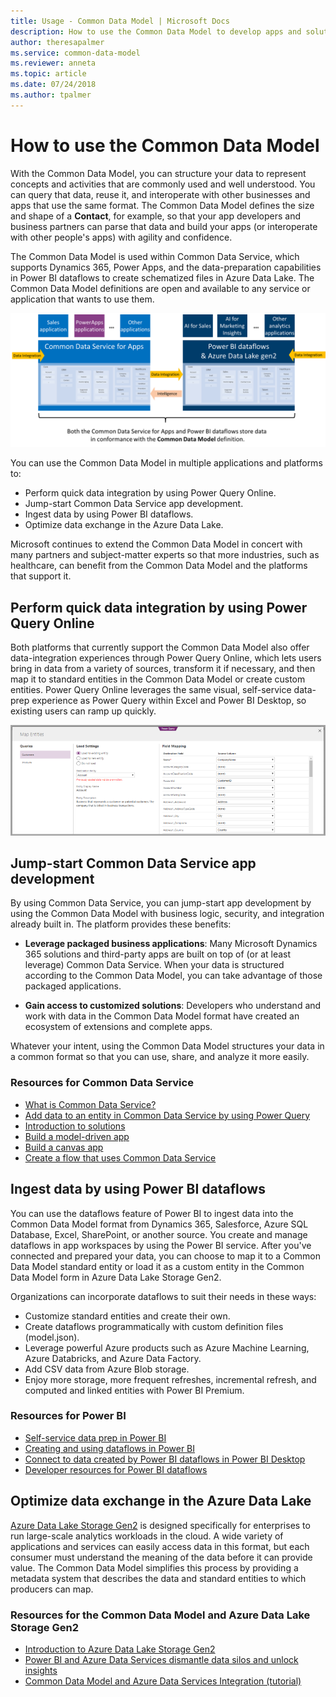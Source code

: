 ```yaml
---
title: Usage - Common Data Model | Microsoft Docs
description: How to use the Common Data Model to develop apps and solutions.
author: theresapalmer
ms.service: common-data-model
ms.reviewer: anneta
ms.topic: article
ms.date: 07/24/2018
ms.author: tpalmer
---
```


# How to use the Common Data Model

With the Common Data Model, you can structure your data to represent concepts and activities that are commonly used and well understood. You can query that data, reuse it, and interoperate with other businesses and apps that use the same format. The Common Data Model defines the size and shape of a **Contact**, for example, so that your app developers and business partners can parse that data and build your apps (or interoperate with other people's apps) with agility and confidence.


The Common Data Model is used within Common Data Service, which supports Dynamics 365, Power Apps, and the data-preparation capabilities in Power BI dataflows to create schematized files in Azure Data Lake. The Common Data Model definitions are open and available to any service or application that wants to use them.
<!--note from editor: This graphic has quite a few branding issues. Also, I'm not sure what those arrows are saying.-->
![Common Data Model with Common Data Service](media/cdm-with-cds.png "Common Data Model with Common Data Service and Power BI dataflows")

You can use the Common Data Model in multiple applications and platforms to:

* Perform quick data integration by using Power Query Online.
* Jump-start Common Data Service app development.
* Ingest data by using Power BI dataflows.
* Optimize data exchange in the Azure Data Lake.

Microsoft continues to extend the Common Data Model in concert with many partners and subject-matter experts so that more industries, such as healthcare, can benefit from the Common Data Model and the platforms that support it.

## Perform quick data integration by using Power Query Online

Both platforms <!--note from editor: What are both platforms? Common Data Service and Power BI dataflows?-->that currently support the Common Data Model also offer data-integration experiences through Power Query Online, which lets users bring in data from a variety of sources, transform it if necessary, and then map it to standard entities in the Common Data Model or create custom entities. Power Query Online leverages the same visual, self-service data-prep experience as Power Query within Excel and Power BI Desktop, so existing users can ramp up quickly.

![Map data with entities in the Common Data Model](media/cdm-map-entities.png "Map data with entities in the Common Data Model")
<!--note from editor: Does this section merit a list of additional resources, or will this be enough information?-->

<!--note from editor: Task-oriented, but maybe not accurate?-->
## Jump-start Common Data Service app development

By using Common Data Service, you can jump-start app development <!--note from editor: Is this what "jump-start apps" means?--> by using the Common Data Model with business logic, security, and integration already built in. The platform provides these benefits:

- **Leverage packaged business applications**: Many Microsoft Dynamics 365 solutions and third-party apps are built on top of (or at least leverage) Common Data Service. When your data is structured according to the Common Data Model, you can take advantage of those packaged applications.

- **Gain access to customized solutions**: Developers who understand and work with data in the Common Data Model format have created an ecosystem of extensions and complete apps.

Whatever your intent, using the Common Data Model structures your data in a common format so that you can use, share, and analyze it more easily.

### Resources for Common Data Service

- [What is Common Data Service?](https://docs.microsoft.com/powerapps/maker/common-data-service/data-platform-intro)
- [Add data to an entity in Common Data Service by using Power Query](https://docs.microsoft.com/powerapps/maker/common-data-service/data-platform-cds-newentity-pq)
- [Introduction to solutions](https://docs.microsoft.com/powerapps/developer/common-data-service/introduction-solutions)
- [Build a model-driven app](https://docs.microsoft.com/powerapps/maker/model-driven-apps/model-driven-app-overview)
- [Build a canvas app](https://docs.microsoft.com/powerapps/maker/canvas-apps/getting-started)
- [Create a flow that uses Common Data Service](https://docs.microsoft.com/flow/common-data-model-intro)

## Ingest data by using Power BI dataflows

You can use the dataflows feature of Power BI to ingest data into the Common Data Model format from Dynamics 365, Salesforce, Azure SQL Database, Excel, SharePoint, or another source. You create and manage dataflows in app workspaces by using the Power BI service. After you've connected and prepared your data, you can choose to map it to a Common Data Model standard entity or load it as a custom entity in the Common Data Model form in Azure Data Lake Storage Gen2.

Organizations can incorporate dataflows to suit their needs in these ways:

- Customize standard entities and create their own.
- Create dataflows programmatically with custom definition files (model.json).
- Leverage powerful Azure products such as Azure Machine Learning, Azure Databricks, and Azure Data Factory.
- Add CSV data from Azure Blob storage.
- Enjoy more storage, more frequent refreshes, incremental refresh, and computed and linked entities with Power BI Premium.

### Resources for Power BI

- [Self-service data prep in Power BI](https://docs.microsoft.com/power-bi/service-dataflows-overview)
- [Creating and using dataflows in Power BI](https://docs.microsoft.com/power-bi/service-dataflows-create-use)
- [Connect to data created by Power BI dataflows in Power BI Desktop](https://docs.microsoft.com/power-bi/desktop-connect-dataflows)
- [Developer resources for Power BI dataflows](https://docs.microsoft.com/power-bi/service-dataflows-developer-resources)

## Optimize data exchange in the Azure Data Lake

[Azure Data Lake Storage Gen2](data-lake.md) is designed specifically for enterprises to run large-scale analytics workloads in the cloud. A wide variety of applications and services can easily access data in this format, but each consumer must understand the meaning of the data before it can provide value. The Common Data Model simplifies this process by providing a metadata system that describes the data and standard entities to which producers can map.

### Resources for the Common Data Model and Azure Data Lake Storage Gen2

- [Introduction to Azure Data Lake Storage Gen2](https://docs.microsoft.com/azure/storage/blobs/data-lake-storage-introduction)
- [Power BI and Azure Data Services dismantle data silos and unlock insights](https://aka.ms/cdmadsblog)
- [Common Data Model and Azure Data Services Integration (tutorial)](https://github.com/Azure-Samples/cdm-azure-data-services-integration/blob/master/Tutorial/CDM-Azure-Data-Services-Integration-Tutorial.md)
